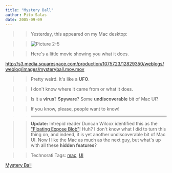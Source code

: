 ```yaml
---
title: "Mystery Ball"
author: Pito Salas
date: 2005-09-09
---
```



>>

>> Yesterday, this appeared on my Mac desktop:

>>

>> ![Picture
2-5](https://i0.wp.com/s3.media.squarespace.com/production/1075723/12829350/weblogs/weblog/images/Picture%25202-5.png?resize=386%2C281)

>>

>> Here's a little movie showing you what it does.

>>

>>
<http://s3.media.squarespace.com/production/1075723/12829350/weblogs/weblog/images/mysteryball.mov.mov>

>>

>> Pretty weird. It's like a **UFO**.

>>

>> I don't know where it came from or what it does.

>>

>> Is it a **virus**? **Spyware**? Some **undiscoverable** bit of Mac UI?

>>

>> If you know, please, people want to know!

>>

>> * * *

>>

>> **Update:** Intrepid reader Duncan Wilcox identified this as the ["Floating
Expose
Blob"](<http://www.macosxhints.com/article.php?story=20031010141631859>)! Huh?
I don't know what I did to turn this thing on, and indeed, it is yet another
undiscoverable bit of Mac UI. Now I like the Mac as much as the next guy, but
what's up with all these **hidden features**?

>>

>> Technorati Tags: [mac](<http://www.technorati.com/tag/mac>),
[UI](<http://www.technorati.com/tag/UI>)


[Mystery Ball](None)
